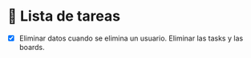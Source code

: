 # 📝 **Lista de tareas**

-[x] Eliminar datos cuando se elimina un usuario. Eliminar las tasks y las boards.
